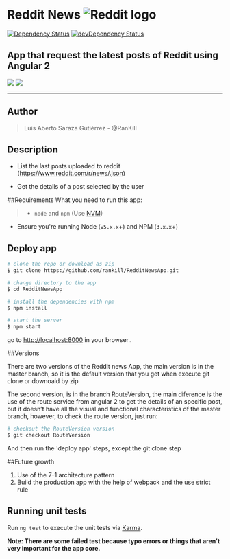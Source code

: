 
# **Reddit News**  ![Reddit logo](http://www.uidownload.com/files/399/442/364/logo-reddit-social-social-media-icon.png)

[![Dependency Status](https://david-dm.org/rankill/RedditNewsApp/status.svg)](https://david-dm.org/rankill/RedditNewsApp#info=dependencies)  [![devDependency Status](https://david-dm.org/rankill/RedditNewsApp/dev-status.svg)](https://david-dm.org/rankill/RedditNewsApp#info=devDependencies)

 App that request the latest posts of Reddit using Angular 2
 -----
[![](http://www.brentcsutoras.com/wp-content/uploads/2009/01/alienflap.gif)](https://www.reddit.com/)  [![](https://johnpapa.gallerycdn.vsassets.io/extensions/johnpapa/angular2/1.0.2/1475237564342/Microsoft.VisualStudio.Services.Icons.Default)](https://angular.io/)

-------

## <i class="icon-user"></i> Author
> Luis Aberto Saraza Gutiérrez - @RanKill


## <i class="icon-file"></i> Description
* List the last posts uploaded to reddit
(https://www.reddit.com/r/news/.json)

* Get the details of a post selected by the user

##<i class="icon-book"></i>Requirements
What you need to run this app:
>* `node` and `npm` (Use [NVM](https://github.com/creationix/nvm))
* Ensure you're running Node (`v5.x.x`+) and NPM (`3.x.x`+)


## <i class="icon-upload"></i> Deploy app

```bash
# clone the repo or download as zip
$ git clone https://github.com/rankill/RedditNewsApp.git

# change directory to the app
$ cd RedditNewsApp

# install the dependencies with npm
$ npm install

# start the server
$ npm start
```
go to [http://localhost:8000](http://localhost:8000) in your browser..


##<i class="icon-folder"></i>Versions

There are two versions of the Reddit news App, the main version is in the master branch, so it is the default version that you get when execute git clone or downoald by zip

The second version, is in the branch RouteVersion, the main diference is the use of the route service from angular 2 to get the details of an specific post, but it doesn’t have all the visual and functional characteristics of the master branch, however, to check the route version, just run:

```bash
# checkout the RouteVersion version
$ git checkout RouteVersion
```

And then run the 'deploy app' steps, except the git clone step

##<i class="icon-folder-open"></i>Future growth

 1. Use of the 7-1 architecture pattern
 2. Build the production app with the help of webpack and the use strict rule

## <i class="icon-hdd"></i> Running unit tests

Run `ng test` to execute the unit tests via [Karma](https://karma-runner.github.io).

**Note: There are some failed test because typo errors or things that aren't very important for the app core.**
